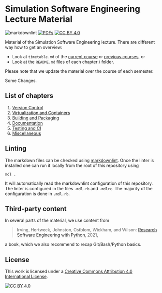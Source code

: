 # Simulation Software Engineering Lecture Material

![markdownlint](https://github.com/Simulation-Software-Engineering/lecture-materials/actions/workflows/markdownlint.yml/badge.svg)
[![PDFs](https://github.com/Simulation-Software-Engineering/lecture-materials/actions/workflows/create-pdfs-from-markdown.yml/badge.svg)](https://github.com/Simulation-Software-Engineering/Lecture-Material/actions/workflows/create-pdfs-from-markdown.yml)
[![CC BY 4.0][cc-by-shield]][cc-by]

Material of the Simulation Software Engineering lecture. There are different way how to get an overview:

- Look at `timetable.md` of the [current course](https://github.com/Simulation-Software-Engineering/Lecture-Material/blob/main/timetable.md) or [previous courses](https://github.com/Simulation-Software-Engineering/Lecture-Material/tree/main/00_organization/wt2122/timetable.md), or
- Look at the `README.md` files of each chapter / folder.

Please note that we update the material over the course of each semester.

Some Changes.

## List of chapters

1. [Version Control](https://github.com/Simulation-Software-Engineering/Lecture-Material/tree/main/01_version_control)
2. [Virtualization and Containers](https://github.com/Simulation-Software-Engineering/Lecture-Material/tree/main/02_virtualization_and_containers)
3. [Building and Packaging](https://github.com/Simulation-Software-Engineering/Lecture-Material/tree/main/03_building_and_packaging)
4. [Documentation](https://github.com/Simulation-Software-Engineering/Lecture-Material/tree/main/04_documentation)
5. [Testing and CI](https://github.com/Simulation-Software-Engineering/Lecture-Material/tree/main/05_testing_and_ci)
6. [Miscellaneous](https://github.com/Simulation-Software-Engineering/Lecture-Material/tree/main/06_miscellaneous)

## Linting

The markdown files can be checked using [markdownlint](https://github.com/markdownlint/markdownlint/). Once the linter is installed one can run it locally from the root of this repository using

```
mdl .
```

It will automatically read the markdownlint configuration of this repository. The linter is configured in the files `.mdl.rb` and `.mdlrc`. The majority of the configuration is done in `.mdl.rb`.

## Third-party content

In several parts of the material, we use content from

> Irving, Hertweck, Johnston, Ostblom, Wickham, and Wilson: [Research Software Engineering with Python](https://merely-useful.tech/py-rse), 2021,

a book, which we also recommend to recap Git/Bash/Python basics.

## License

This work is licensed under a
[Creative Commons Attribution 4.0 International License][cc-by].

[![CC BY 4.0][cc-by-image]][cc-by]

[cc-by]: http://creativecommons.org/licenses/by/4.0/
[cc-by-image]: https://i.creativecommons.org/l/by/4.0/88x31.png
[cc-by-shield]: https://img.shields.io/badge/License-CC%20BY%204.0-blue.svg
